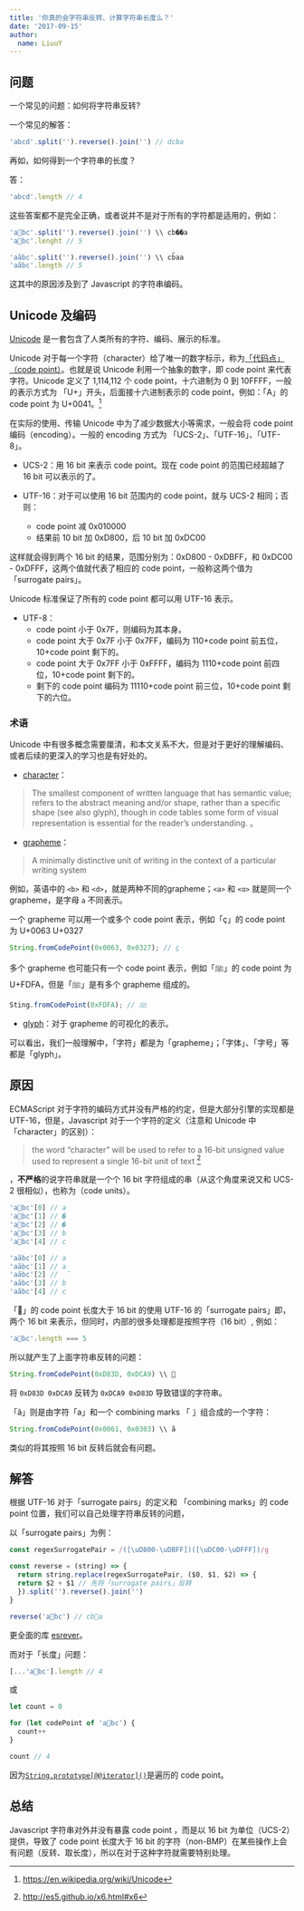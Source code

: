 ```yaml
---
title: '你真的会字符串反转、计算字符串长度么？'
date: '2017-09-15'
author:
  name: LiuuY
---
```


## 问题

一个常见的问题：如何将字符串反转?

一个常见的解答：

```javascript
'abcd'.split('').reverse().join('') // dcba
```

再如，如何得到一个字符串的长度？

答：

```javascript
'abcd'.length // 4
```

这些答案都不是完全正确，或者说并不是对于所有的字符都是适用的，例如：

```javascript
'a💩bc'.split('').reverse().join('') \\ cb��a
'a💩bc'.lenght // 5

'aãbc'.split('').reverse().join('') \\ cb̃aa
'aãbc'.length // 5

```

这其中的原因涉及到了 Javascript 的字符串编码。

## Unicode 及编码

[Unicode](https://en.wikipedia.org/wiki/Unicode) 是一套包含了人类所有的字符、编码、展示的标准。

Unicode 对于每一个字符（character）给了唯一的数字标示，称为[「代码点」（code point）](http://www.unicode.org/versions/Unicode10.0.0/ch02.pdf#G25564)。也就是说 Unicode 利用一个抽象的数字，即 code point 来代表字符。Unicode 定义了 1,114,112 个 code point，十六进制为 0 到 10FFFF，一般的表示方式为 「U+」开头，后面接十六进制表示的 code point，例如：「A」的 code point 为 U+0041。[^1]

在实际的使用、传输 Unicode 中为了减少数据大小等需求，一般会将 code point 编码（encoding）。一般的 encoding 方式为 「UCS-2」、「UTF-16」、「UTF-8」。

- UCS-2：用 16 bit 来表示 code point。现在 code point 的范围已经超越了 16 bit 可以表示的了。

- UTF-16：对于可以使用 16 bit 范围内的 code point，就与 UCS-2 相同；否则：
  - code point 减 0x010000
  - 结果前 10 bit 加 0xD800，后 10 bit 加 0xDC00

这样就会得到两个 16 bit 的结果，范围分别为：0xD800 - 0xDBFF，和 0xDC00 - 0xDFFF，这两个值就代表了相应的 code point，一般称这两个值为「surrogate pairs」。

Unicode 标准保证了所有的 code point 都可以用 UTF-16 表示。

- UTF-8：
  - code point 小于 0x7F，则编码为其本身。
  - code point 大于 0x7F 小于 0x7FF，编码为 110+code point 前五位，10+code point 剩下的。
  - code point 大于 0x7FF 小于 0xFFFF，编码为 1110+code point 前四位，10+code point 剩下的。
  - 剩下的 code point 编码为 11110+code point 前三位，10+code point 剩下的六位。

### 术语

Unicode 中有很多概念需要厘清，和本文关系不大，但是对于更好的理解编码、或者后续的更深入的学习也是有好处的。

- [character](http://unicode.org/glossary/#character)：

> The smallest component of written language that has semantic value; refers to the abstract meaning and/or shape, rather than a specific shape (see also glyph), though in code tables some form of visual representation is essential for the reader’s understanding. 。

- [grapheme](http://unicode.org/glossary/#grapheme)：

> A minimally distinctive unit of writing in the context of a particular writing system

例如，英语中的 ```<b>``` 和 ```<d>```，就是两种不同的grapheme；```<a>``` 和 ```<ɑ>``` 就是同一个 grapheme，是字母 ```a``` 不同表示。

一个 grapheme 可以用一个或多个 code point 表示，例如「ç」的 code point 为 U+0063 U+0327

```javascript
String.fromCodePoint(0x0063, 0x0327); // ç
```

多个 grapheme 也可能只有一个 code point 表示，例如「ﷺ」的 code point 为 U+FDFA，但是「ﷺ」是有多个 grapheme 组成的。	

```javascript
Sting.fromCodePoint(0xFDFA); // ﷺ
```

- [glyph](http://unicode.org/glossary/#glyph)：对于 grapheme 的可视化的表示。

可以看出，我们一般理解中，「字符」都是为「grapheme」；「字体」、「字号」等都是「glyph」。

## 原因

ECMAScript 对于字符的编码方式并没有严格的约定，但是大部分引擎的实现都是 UTF-16，但是，Javascript 对于一个字符的定义（注意和 Unicode 中 「character」的区别）：

> the word “character” will be used to refer to a 16-bit unsigned value used to represent a single 16-bit unit of text [^2]

，**不严格**的说字符串就是一个个 16 bit 字符组成的串（从这个角度来说又和 UCS-2 很相似），也称为（code units）。

```javascript
'a💩bc'[0] // a
'a💩bc'[1] // �
'a💩bc'[2] // �
'a💩bc'[3] // b
'a💩bc'[4] // c

'aãbc'[0] // a
'aãbc'[1] // a
'aãbc'[2] //  ̃
'aãbc'[3] // b
'aãbc'[4] // c
```

「💩」的 code point 长度大于 16 bit 的使用 UTF-16 的「surrogate pairs」即，两个 16 bit 来表示，但同时，内部的很多处理都是按照字符（16 bit）, 例如：

```javascript
'a💩bc'.length === 5
```

所以就产生了上面字符串反转的问题：

```javascript
String.fromCodePoint(0xD83D, 0xDCA9) \\ 💩
```

将 ```0xD83D 0xDCA9``` 反转为 ```0xDCA9 0xD83D``` 导致错误的字符串。

「ã」则是由字符「a」和一个 combining marks 「 ̃」组合成的一个字符：

```javascript
String.fromCodePoint(0x0061, 0x0303) \\ ã
```

类似的将其按照 16 bit 反转后就会有问题。

## 解答

根据 UTF-16 对于「surrogate pairs」的定义和 「combining marks」的 code point 位置，我们可以自己处理字符串反转的问题，

以「surrogate pairs」为例：

```javascript
const regexSurrogatePair = /([\uD800-\uDBFF])([\uDC00-\uDFFF])/g

const reverse = (string) => {
  return string.replace(regexSurrogatePair, ($0, $1, $2) => {
  return $2 + $1 // 先将「surrogate pairs」反转
  }).split('').reverse().join('')
}

reverse('a💩bc') // cb💩a
```

更全面的库 [esrever](https://github.com/mathiasbynens/esrever)。

而对于「长度」问题：

```javascript
[...'a💩bc'].length // 4
```

或

```javascript
let count = 0

for (let codePoint of 'a💩bc') {
  count++
}

count // 4
```

因为[```String.prototype[@@iterator]()```](http://www.ecma-international.org/ecma-262/6.0/#sec-string.prototype-@@iterator)是遍历的 code point。

## 总结

Javascript 字符串对外并没有暴露 code point ，而是以 16 bit 为单位（UCS-2）提供，导致了 code point 长度大于 16 bit 的字符（non-BMP）在某些操作上会有问题（反转、取长度），所以在对于这种字符就需要特别处理。

[^1]: https://en.wikipedia.org/wiki/Unicode
[^2]: http://es5.github.io/x6.html#x6